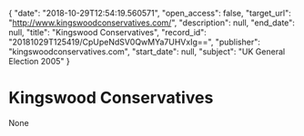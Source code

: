 {
  "date": "2018-10-29T12:54:19.560571", 
  "open_access": false, 
  "target_url": "http://www.kingswoodconservatives.com/", 
  "description": null, 
  "end_date": null, 
  "title": "Kingswood Conservatives", 
  "record_id": "20181029T125419/CpUpeNdSV0QwMYa7UHVxIg==", 
  "publisher": "kingswoodconservatives.com", 
  "start_date": null, 
  "subject": "UK General Election 2005"
}

# Kingswood Conservatives

None